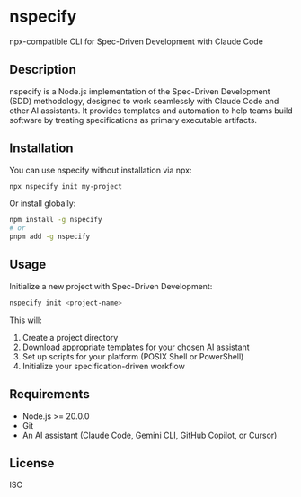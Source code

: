 # nspecify

npx-compatible CLI for Spec-Driven Development with Claude Code

## Description

nspecify is a Node.js implementation of the Spec-Driven Development (SDD) methodology, designed to work seamlessly with Claude Code and other AI assistants. It provides templates and automation to help teams build software by treating specifications as primary executable artifacts.

## Installation

You can use nspecify without installation via npx:

```bash
npx nspecify init my-project
```

Or install globally:

```bash
npm install -g nspecify
# or
pnpm add -g nspecify
```

## Usage

Initialize a new project with Spec-Driven Development:

```bash
nspecify init <project-name>
```

This will:
1. Create a project directory
2. Download appropriate templates for your chosen AI assistant
3. Set up scripts for your platform (POSIX Shell or PowerShell)
4. Initialize your specification-driven workflow

## Requirements

- Node.js >= 20.0.0
- Git
- An AI assistant (Claude Code, Gemini CLI, GitHub Copilot, or Cursor)

## License

ISC